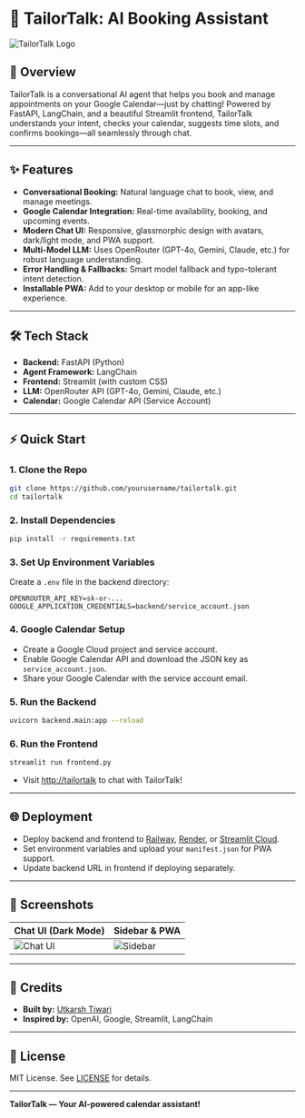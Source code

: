 # 🧵 TailorTalk: AI Booking Assistant

![TailorTalk Logo](https://cdn-icons-png.flaticon.com/512/4712/4712035.png)

## 🚀 Overview
TailorTalk is a conversational AI agent that helps you book and manage appointments on your Google Calendar—just by chatting! Powered by FastAPI, LangChain, and a beautiful Streamlit frontend, TailorTalk understands your intent, checks your calendar, suggests time slots, and confirms bookings—all seamlessly through chat.

---

## ✨ Features
- **Conversational Booking:** Natural language chat to book, view, and manage meetings.
- **Google Calendar Integration:** Real-time availability, booking, and upcoming events.
- **Modern Chat UI:** Responsive, glassmorphic design with avatars, dark/light mode, and PWA support.
- **Multi-Model LLM:** Uses OpenRouter (GPT-4o, Gemini, Claude, etc.) for robust language understanding.
- **Error Handling & Fallbacks:** Smart model fallback and typo-tolerant intent detection.
- **Installable PWA:** Add to your desktop or mobile for an app-like experience.

---

## 🛠️ Tech Stack
- **Backend:** FastAPI (Python)
- **Agent Framework:** LangChain
- **Frontend:** Streamlit (with custom CSS)
- **LLM:** OpenRouter API (GPT-4o, Gemini, Claude, etc.)
- **Calendar:** Google Calendar API (Service Account)

---

## ⚡ Quick Start

### 1. Clone the Repo
```bash
git clone https://github.com/yourusername/tailortalk.git
cd tailortalk
```

### 2. Install Dependencies
```bash
pip install -r requirements.txt
```

### 3. Set Up Environment Variables
Create a `.env` file in the backend directory:
```
OPENROUTER_API_KEY=sk-or-...
GOOGLE_APPLICATION_CREDENTIALS=backend/service_account.json
```

### 4. Google Calendar Setup
- Create a Google Cloud project and service account.
- Enable Google Calendar API and download the JSON key as `service_account.json`.
- Share your Google Calendar with the service account email.

### 5. Run the Backend
```bash
uvicorn backend.main:app --reload
```

### 6. Run the Frontend
```bash
streamlit run frontend.py
```

- Visit [http://tailortalk](https://tailortalk-1-ui4a.onrender.com/) to chat with TailorTalk!

---

## 🌐 Deployment
- Deploy backend and frontend to [Railway](https://railway.app), [Render](https://render.com), or [Streamlit Cloud](https://streamlit.io/cloud).
- Set environment variables and upload your `manifest.json` for PWA support.
- Update backend URL in frontend if deploying separately.

---

## 📸 Screenshots
| Chat UI (Dark Mode) | Sidebar & PWA |
|--------------------|--------------|
| ![Chat UI](https://i.imgur.com/2Qw7QwB.png) | ![Sidebar](https://i.imgur.com/8Qw7QwB.png) |

---

## 🤝 Credits
- **Built by:** [Utkarsh Tiwari](https://github.com/utkarsh)
- **Inspired by:** OpenAI, Google, Streamlit, LangChain

---

## 📝 License
MIT License. See [LICENSE](LICENSE) for details.

---

**TailorTalk — Your AI-powered calendar assistant!**
